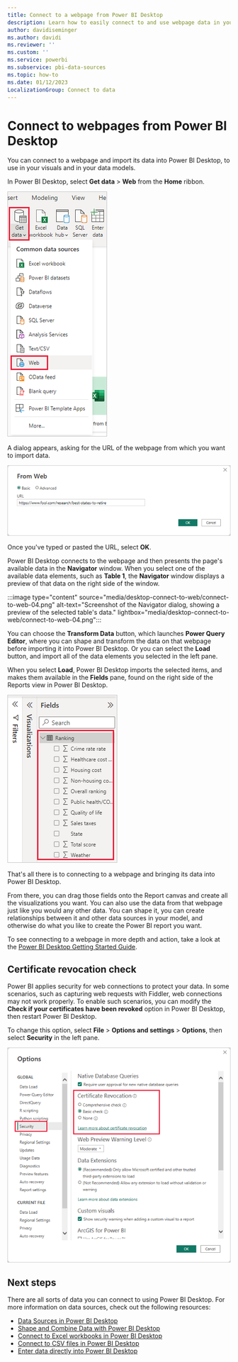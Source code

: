 ```yaml
---
title: Connect to a webpage from Power BI Desktop
description: Learn how to easily connect to and use webpage data in your Power BI Desktop visuals and in your data models.
author: davidiseminger
ms.author: davidi
ms.reviewer: ''
ms.custom: ''
ms.service: powerbi
ms.subservice: pbi-data-sources
ms.topic: how-to
ms.date: 01/12/2023
LocalizationGroup: Connect to data
---
```

# Connect to webpages from Power BI Desktop

You can connect to a webpage and import its data into Power BI Desktop, to use in your visuals and in your data models.

In Power BI Desktop, select **Get data** > **Web** from the **Home** ribbon.

![Screenshot of the Power BI Desktop, showing the Web selection.](media/desktop-connect-to-web/connect-to-web-01.png)

A dialog appears, asking for the URL of the webpage from which you want to import data.

![Screenshot of the Web dialog, showing the URL field.](media/desktop-connect-to-web/connect-to-web-02.png)

Once you've typed or pasted the URL, select **OK**.

Power BI Desktop connects to the webpage and then presents the page's available data in the **Navigator** window. When you select one of the available data elements, such as **Table 1**, the **Navigator** window displays a preview of that data on the right side of the window.

:::image type="content" source="media/desktop-connect-to-web/connect-to-web-04.png" alt-text="Screenshot of the Navigator dialog, showing a preview of the selected table's data." lightbox="media/desktop-connect-to-web/connect-to-web-04.png":::

You can choose the **Transform Data** button, which launches **Power Query Editor**, where you can shape and transform the data on that webpage before importing it into Power BI Desktop. Or you can select the **Load** button, and import all of the data elements you selected in the left pane.

When you select **Load**, Power BI Desktop imports the selected items, and makes them available in the **Fields** pane, found on the right side of the Reports view in Power BI Desktop.

![Screenshot of the Fields pane, showing the list of selected tables.](media/desktop-connect-to-web/connect-to-web-05.png)

That's all there is to connecting to a webpage and bringing its data into Power BI Desktop.

From there, you can drag those fields onto the Report canvas and create all the visualizations you want. You can also use the data from that webpage just like you would any other data. You can shape it, you can create relationships between it and other data sources in your model, and otherwise do what you like to create the Power BI report you want.

To see connecting to a webpage in more depth and action, take a look at the [Power BI Desktop Getting Started Guide](../fundamentals/desktop-getting-started.md).

## Certificate revocation check

Power BI applies security for web connections to protect your data. In some scenarios, such as capturing web requests with Fiddler, web connections may not work properly. To enable such scenarios, you can modify the **Check if your certificates have been revoked** option in Power BI Desktop, then restart Power BI Desktop.

To change this option, select **File** > **Options and settings** > **Options**, then select **Security** in the left pane.

![Screenshot shows the Options dialog where you can enable or disable certificate revocation check.](media/desktop-connect-to-web/connect-to-web-06.png)

## Next steps

There are all sorts of data you can connect to using Power BI Desktop. For more information on data sources, check out the following resources:

* [Data Sources in Power BI Desktop](desktop-data-sources.md)
* [Shape and Combine Data with Power BI Desktop](desktop-shape-and-combine-data.md)
* [Connect to Excel workbooks in Power BI Desktop](/power-query/connectors/excel)
* [Connect to CSV files in Power BI Desktop](/power-query/connectors/text-csv)
* [Enter data directly into Power BI Desktop](desktop-enter-data-directly-into-desktop.md)
